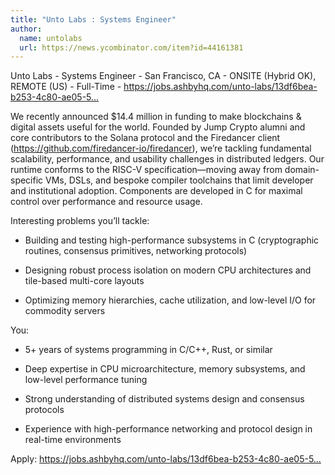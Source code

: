 ```yaml
---
title: "Unto Labs : Systems Engineer"
author:
  name: untolabs
  url: https://news.ycombinator.com/item?id=44161381
---
```


<JobNavigation />

Unto Labs - Systems Engineer - San Francisco, CA - ONSITE (Hybrid OK), REMOTE (US) - Full-Time - <a href="https:&#x2F;&#x2F;jobs.ashbyhq.com&#x2F;unto-labs&#x2F;13df6bea-b253-4c80-ae05-5899022c3471?utm_source=hn" rel="nofollow">https:&#x2F;&#x2F;jobs.ashbyhq.com&#x2F;unto-labs&#x2F;13df6bea-b253-4c80-ae05-5...</a>

We recently announced $14.4 million in funding to make blockchains &amp; digital assets useful for the world. Founded by Jump Crypto alumni and core contributors to the Solana protocol and the Firedancer client (<a href="https:&#x2F;&#x2F;github.com&#x2F;firedancer-io&#x2F;firedancer">https:&#x2F;&#x2F;github.com&#x2F;firedancer-io&#x2F;firedancer</a>), we’re tackling fundamental scalability, performance, and usability challenges in distributed ledgers. Our runtime conforms to the RISC-V specification—moving away from domain-specific VMs, DSLs, and bespoke compiler toolchains that limit developer and institutional adoption. Components are developed in C for maximal control over performance and resource usage.

Interesting problems you’ll tackle:

- Building and testing high-performance subsystems in C (cryptographic routines, consensus primitives, networking protocols)

- Designing robust process isolation on modern CPU architectures and tile-based multi-core layouts

- Optimizing memory hierarchies, cache utilization, and low-level I&#x2F;O for commodity servers

You:

- 5+ years of systems programming in C&#x2F;C++, Rust, or similar

- Deep expertise in CPU microarchitecture, memory subsystems, and low-level performance tuning

- Strong understanding of distributed systems design and consensus protocols

- Experience with high-performance networking and protocol design in real-time environments

Apply: <a href="https:&#x2F;&#x2F;jobs.ashbyhq.com&#x2F;unto-labs&#x2F;13df6bea-b253-4c80-ae05-5899022c3471?utm_source=hn" rel="nofollow">https:&#x2F;&#x2F;jobs.ashbyhq.com&#x2F;unto-labs&#x2F;13df6bea-b253-4c80-ae05-5...</a>
<JobApplication />
